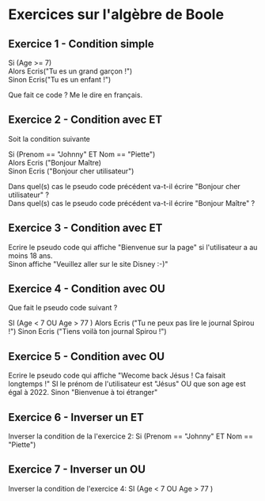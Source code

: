 # Exercices sur l'algèbre de Boole

## Exercice 1 - Condition simple

Si (Age >= 7)  
Alors Ecris("Tu es un grand garçon !")  
Sinon Ecris("Tu es un enfant !")  

Que fait ce code ? Me le dire en français.

## Exercice 2 - Condition avec ET

Soit la condition suivante

Si (Prenom == "Johnny" ET Nom == "Piette")  
Alors Ecris ("Bonjour Maître)  
Sinon Ecris ("Bonjour cher utilisateur")  

Dans quel(s) cas le pseudo code précédent va-t-il écrire "Bonjour cher utilisateur" ?  
Dans quel(s) cas le pseudo code précédent va-t-il écrire "Bonjour Maître" ?


## Exercice 3 - Condition avec ET

Ecrire le pseudo code qui affiche "Bienvenue sur la page" si l'utilisateur a au moins 18 ans.  
Sinon affiche "Veuillez aller sur le site Disney :-)"   

## Exercice 4 - Condition avec OU

Que fait le pseudo code suivant ?

SI (Age  < 7 OU Age > 77 )
Alors Ecris ("Tu ne peux pas lire le journal Spirou !")
Sinon Ecris ("Tiens voilà ton journal Spirou !")

## Exercice 5 - Condition avec OU

Ecrire le pseudo code qui affiche "Wecome back Jésus ! Ca faisait longtemps !" SI le prénom de l'utilisateur est "Jésus" OU que son age est égal à 2022. Sinon "Bienvenue à toi étranger"

## Exercice 6 - Inverser un ET

Inverser la condition de la l'exercice 2: Si (Prenom == "Johnny" ET Nom == "Piette")  

## Exercice 7 - Inverser un OU

Inverser la condition de l'exercice 4: SI (Age  < 7 OU Age > 77 )
